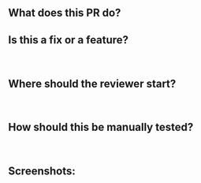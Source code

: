 ## What does this PR do? 

## Is this a fix or a feature?
​
## Where should the reviewer start?
​
## How should this be manually tested?
​
## Screenshots:
